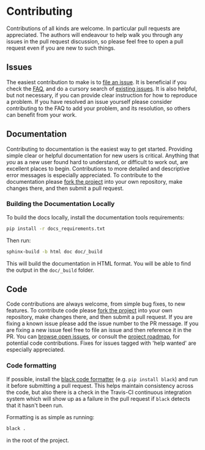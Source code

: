 # Contributing

Contributions of all kinds are welcome. In particular pull requests are appreciated. 
The authors will endeavour to help walk you through any issues in the pull request
discussion, so please feel free to open a pull request even if you are new to such things.

## Issues

The easiest contribution to make is to [file an issue](https://github.com/lmcinnes/umap/issues/new).
It is beneficial if you check the [FAQ](https://umap-learn.readthedocs.io/en/latest/faq.html), 
and do a cursory search of [existing issues](https://github.com/lmcinnes/umap/issues?utf8=%E2%9C%93&q=is%3Aissue).
It is also helpful, but not necessary, if you can provide clear instruction for 
how to reproduce a problem. If you have resolved an issue yourself please consider
contributing to the FAQ to add your problem, and its resolution, so others can
benefit from your work.

## Documentation

Contributing to documentation is the easiest way to get started. Providing simple
clear or helpful documentation for new users is critical. Anything that *you* as 
a new user found hard to understand, or difficult to work out, are excellent places
to begin. Contributions to more detailed and descriptive error messages is
especially appreciated. To contribute to the documentation please 
[fork the project](https://github.com/lmcinnes/umap/issues#fork-destination-box)
into your own repository, make changes there, and then submit a pull request.

### Building the Documentation Locally

To build the docs locally, install the documentation tools requirements:

```bash
pip install -r docs_requirements.txt
```

Then run:

```bash
sphinx-build -b html doc doc/_build
```

This will build the documentation in HTML format. You will be able to find the output
in the `doc/_build` folder.

## Code

Code contributions are always welcome, from simple bug fixes, to new features. To
contribute code please 
[fork the project](https://github.com/lmcinnes/umap/issues#fork-destination-box)
into your own repository, make changes there, and then submit a pull request. If
you are fixing a known issue please add the issue number to the PR message. If you
are fixing a new issue feel free to file an issue and then reference it in the PR.
You can [browse open issues](https://github.com/lmcinnes/umap/issues), 
or consult the [project roadmap](https://github.com/lmcinnes/umap/issues/15), for potential code
contributions. Fixes for issues tagged with 'help wanted' are especially appreciated.

### Code formatting

If possible, install the [black code formatter](https://github.com/python/black) (e.g.
`pip install black`) and run it before submitting a pull request. This helps maintain consistency
across the code, but also there is a check in the Travis-CI continuous integration system which
will show up as a failure in the pull request if `black` detects that it hasn't been run.

Formatting is as simple as running:

```bash
black .
```

in the root of the project.
